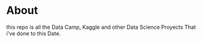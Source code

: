 # About

this repo is all the Data Camp, Kaggle and other Data Science Proyects That i've done to this Date.
